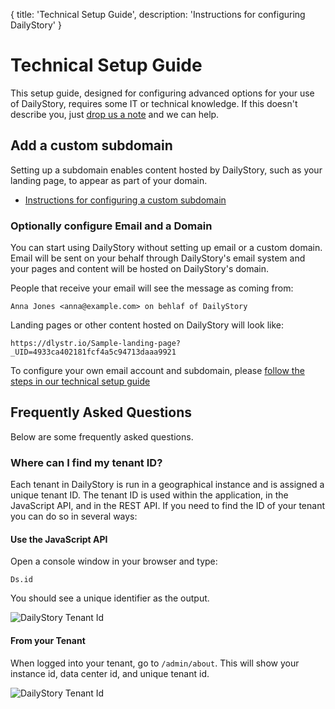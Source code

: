 {
	title: 'Technical Setup Guide',
	description: 'Instructions for configuring DailyStory'
}
# Technical Setup Guide
This setup guide, designed for configuring advanced options for your use of DailyStory, requires some IT or technical knowledge. If this doesn't describe you, just [drop us a note](mailto:hello@dailystory.com) and we can help.

## Add a custom subdomain
Setting up a subdomain enables content hosted by DailyStory, such as your landing page, to appear as part of your domain.

* [Instructions for configuring a custom subdomain](/install/subdomain)

### Optionally configure Email and a Domain
You can start using DailyStory without setting up email or a custom domain. Email will be sent on your behalf through DailyStory's email system and your pages and content will be hosted on DailyStory's domain.

People that receive your email will see the message as coming from:
	
`Anna Jones <anna@example.com> on behlaf of DailyStory`

Landing pages or other content hosted on DailyStory will look like:
	
`https://dlystr.io/Sample-landing-page?_UID=4933ca402181fcf4a5c94713daaa9921`

To configure your own email account and subdomain, please [follow the steps in our technical setup guide](/install/setup)

## Frequently Asked Questions
Below are some frequently asked questions.

### Where can I find my tenant ID?
Each tenant in DailyStory is run in a geographical instance and is assigned a unique tenant ID. The tenant ID is used within the application, in the JavaScript API, and in the REST API. If you need to find the ID of your tenant you can do so in several ways:
	
#### Use the JavaScript API
Open a console window in your browser and type:

`Ds.id`

You should see a unique identifier as the output.

![DailyStory Tenant Id](/articles/setup/setup-01.png "DailyStory Tenant Id")

#### From your Tenant
When logged into your tenant, go to `/admin/about`. This will show your instance id, data center id, and unique tenant id.

![DailyStory Tenant Id](/articles/setup/setup-02.png "DailyStory Tenant Id")

